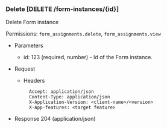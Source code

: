 ### Delete [DELETE /form-instances/{id}]

Delete Form instance

Permissions: `form_assignments.delete`, `form_assignments.view`

+ Parameters
    + id: 123 (required, number) - Id of the Form instance.

+ Request
    + Headers

            Accept: application/json
            Content-Type: application/json
            X-Application-Version: <client-name>/<version>
            X-App-features: <target feature>

+ Response 204 (application/json)

<!-- include(../error_responses.md) -->
